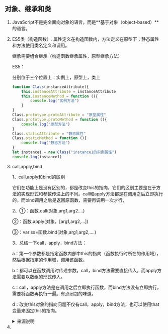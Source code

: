 ## 对象、继承和类

1. JavaScript不是完全面向对象的语言，而是**基于对象（object-based）**的语言。

2. ES5类（构造函数）：属性定义在构造函数内，方法定义在原型下；静态属性和方法使用类名定义和调用。

   继承需要组合继承（构造函数继承属性，原型继承方法）

   ES5：

   分别位于三个位置上：实例上，原型上，类上

   ```js
   function Class(instanceAttribute){
       this.instanceAttribute = instanceAttribute
       this.instanceMethod = function (){
           console.log("实例方法")
       }
   }
   Class.prototype.protoAttribute = "原型属性"
   Class.prototype.protoMethod = function (){
       console.log("原型方法")
   }
   Class.staticAttribute = "静态属性"
   Class.staticMethod = function (){
       console.log("静态方法")
   }
   let instance1 = new Class("instance1的实例属性")
   console.log(instance1)
   ```

   

3. call,apply,bind

   1、call,apply和bind的区别

   它们在功能上是没有区别的，都是改变this的指向，它们的区别主要是在于方法的实现形式和参数传递上的不同。call和apply方法都是在调用之后立即执行的。而bind调用之后是返回原函数，需要再调用一次才行，

   2、①：函数.call(对象,arg1,arg2....)

   ②：函数.apply(对象，[arg1,arg2,...])

   ③：var ss=函数.bind(对象,arg1,arg2,....)

   3、总结一下call，apply，bind方法：

   a：第一个参数都是指定函数内部中this的指向（函数执行时所在的作用域），然后根据指定的作用域，调用该函数。

   b：都可以在函数调用时传递参数。call，bind方法需要直接传入，而apply方法需要以数组的形式传入。

   c：call，apply方法是在调用之后立即执行函数，而bind方法没有立即执行，需要将函数再执行一遍。有点闭包的味道。

   d：改变this对象的指向问题不仅有call，apply，bind方法，也可以使用that变量来固定this的指向。

   <details><summary>来源说明</summary>作者：中公教育IT培训
       链接：https://www.zhihu.com/question/40892203/answer/1100672560
       来源：知乎
       著作权归作者所有。商业转载请联系作者获得授权，非商业转载请注明出处。</details>

4. 
